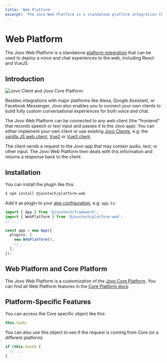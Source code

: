 ```yaml
---
title: 'Web Platform'
excerpt: 'The Jovo Web Platform is a standalone platform integration that can be used to deploy a voice and chat experiences to the web, including React and VueJS.'
---
```


# Web Platform

The Jovo Web Platform is a standalone [platform integration](https://v4.jovo.tech/docs/platforms) that can be used to deploy a voice and chat experiences to the web, including React and VueJS.

## Introduction

![Jovo Client and Jovo Core Platform](https://github.com/jovotech/jovo-framework/raw/master/jovo-platforms/jovo-platform-core/img/jovo-client-platform-communication.png 'How Jovo Web Platform communicates with web clients')

Besides integrations with major platforms like Alexa, Google Assistant, or Facebook Messenger, Jovo also enables you to connect your own clients to build fully custom conversational experiences for both voice and chat.

The Jovo Web Platform can be connected to any web client (the "frontend" that records speech or text input and passes it to the Jovo app). You can either implement your own client or use existing [Jovo Clients](https://v4.jovo.tech/docs/clients), e.g. the [vanilla JS web client](https://v4.jovo.tech/marketplace/client-web), [Vue2](https://v4.jovo.tech/marketplace/client-web-vue2) or [Vue3 client](https://v4.jovo.tech/marketplace/client-web-vue3).

The client sends a request to the Jovo app that may contain audio, text, or other input. The Jovo Web Platform then deals with this information and returns a response back to the client.

## Installation

You can install the plugin like this:

```sh
$ npm install @jovotech/platform-web
```

Add it as plugin to your [app configuration](https://v4.jovo.tech/docs/app-config), e.g. `app.ts`:

```typescript
import { App } from '@jovotech/framework';
import { WebPlatform } from '@jovotech/platform-web';
// ...

const app = new App({
  plugins: [
    new WebPlatform(),
    // ...
  ],
});
```

## Web Platform and Core Platform

The Jovo Web Platform is a customization of the [Jovo Core Platform](https://v4.jovo.tech/marketplace/platform-core). You can find all Web Platform features in the [Core Platform docs](https://v4.jovo.tech/marketplace/client-web).

## Platform-Specific Features

You can access the Core specific object like this:

```typescript
this.$web;
```

You can also use this object to see if the request is coming from Core (or a different platform):

```typescript
if (this.$web) {
  // ...
}
```
